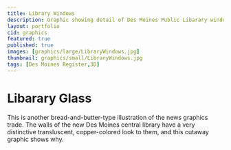 ```yaml
---
title: Library Windows
description: Graphic showing detail of Des Moines Public Libarary windows
layout: portfolio
cid: graphics
featured: true
published: true
images: [graphics/large/LibraryWindows.jpg]
thumbnail: graphics/small/LibraryWindows.jpg
tags: [Des Moines Register,3D]
---
```


# Libarary Glass

This is another bread-and-butter-type illustration of the news graphics trade. The walls of the new Des Moines central library have a very distinctive transluscent, copper-colored look to them, and this cutaway graphic shows why.
